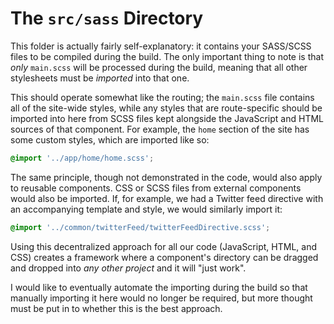 # The `src/sass` Directory

This folder is actually fairly self-explanatory: it contains your SASS/SCSS files to be compiled during the build.
The only important thing to note is that *only* `main.scss` will be processed during the build, meaning that all
other stylesheets must be *imported* into that one.

This should operate somewhat like the routing; the `main.scss` file contains all of the site-wide styles, while
any styles that are route-specific should be imported into here from SCSS files kept alongside the JavaScript
and HTML sources of that component. For example, the `home` section of the site has some custom styles, which
are imported like so:

```css
@import '../app/home/home.scss';
```

The same principle, though not demonstrated in the code, would also apply to reusable components. CSS or SCSS
files from external components would also be imported. If, for example, we had a Twitter feed directive with
an accompanying template and style, we would similarly import it:

```css
@import '../common/twitterFeed/twitterFeedDirective.scss';
```

Using this decentralized approach for all our code (JavaScript, HTML, and CSS) creates a framework where a
component's directory can be dragged and dropped into *any other project* and it will "just work".

I would like to eventually automate the importing during the build so that manually importing it here would no
longer be required, but more thought must be put in to whether this is the best approach.

